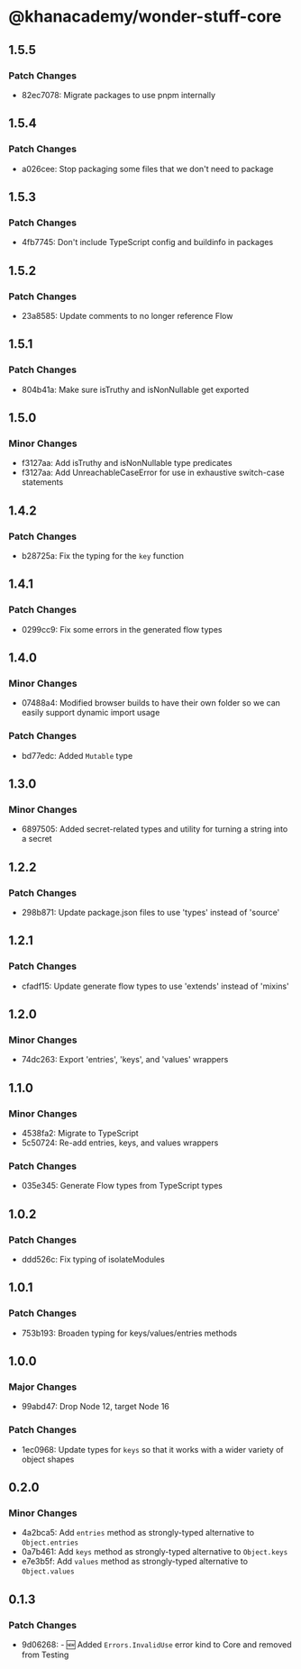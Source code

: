 # @khanacademy/wonder-stuff-core

## 1.5.5

### Patch Changes

-   82ec7078: Migrate packages to use pnpm internally

## 1.5.4

### Patch Changes

-   a026cee: Stop packaging some files that we don't need to package

## 1.5.3

### Patch Changes

-   4fb7745: Don't include TypeScript config and buildinfo in packages

## 1.5.2

### Patch Changes

-   23a8585: Update comments to no longer reference Flow

## 1.5.1

### Patch Changes

-   804b41a: Make sure isTruthy and isNonNullable get exported

## 1.5.0

### Minor Changes

-   f3127aa: Add isTruthy and isNonNullable type predicates
-   f3127aa: Add UnreachableCaseError for use in exhaustive switch-case statements

## 1.4.2

### Patch Changes

-   b28725a: Fix the typing for the `key` function

## 1.4.1

### Patch Changes

-   0299cc9: Fix some errors in the generated flow types

## 1.4.0

### Minor Changes

-   07488a4: Modified browser builds to have their own folder so we can easily support dynamic import usage

### Patch Changes

-   bd77edc: Added `Mutable` type

## 1.3.0

### Minor Changes

-   6897505: Added secret-related types and utility for turning a string into a secret

## 1.2.2

### Patch Changes

-   298b871: Update package.json files to use 'types' instead of 'source'

## 1.2.1

### Patch Changes

-   cfadf15: Update generate flow types to use 'extends' instead of 'mixins'

## 1.2.0

### Minor Changes

-   74dc263: Export 'entries', 'keys', and 'values' wrappers

## 1.1.0

### Minor Changes

-   4538fa2: Migrate to TypeScript
-   5c50724: Re-add entries, keys, and values wrappers

### Patch Changes

-   035e345: Generate Flow types from TypeScript types

## 1.0.2

### Patch Changes

-   ddd526c: Fix typing of isolateModules

## 1.0.1

### Patch Changes

-   753b193: Broaden typing for keys/values/entries methods

## 1.0.0

### Major Changes

-   99abd47: Drop Node 12, target Node 16

### Patch Changes

-   1ec0968: Update types for `keys` so that it works with a wider variety of object shapes

## 0.2.0

### Minor Changes

-   4a2bca5: Add `entries` method as strongly-typed alternative to `Object.entries`
-   0a7b461: Add `keys` method as strongly-typed alternative to `Object.keys`
-   e7e3b5f: Add `values` method as strongly-typed alternative to `Object.values`

## 0.1.3

### Patch Changes

-   9d06268: - 🆕 Added `Errors.InvalidUse` error kind to Core and removed from Testing

